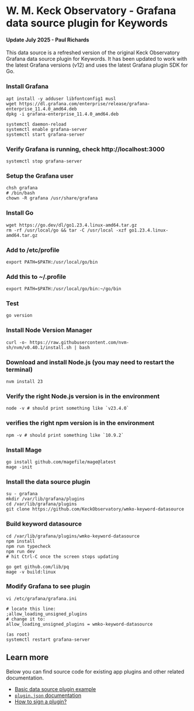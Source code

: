 # W. M. Keck Observatory - Grafana data source plugin for Keywords
#### Update July 2025 - Paul Richards

This data source is a refreshed version of the original Keck Observatory Grafana data source plugin for Keywords. 
It has been updated to work with the latest Grafana versions (v12) and uses the latest Grafana plugin SDK for Go.

### Install Grafana
```
apt install -y adduser libfontconfig1 musl
wget https://dl.grafana.com/enterprise/release/grafana-enterprise_11.4.0_amd64.deb
dpkg -i grafana-enterprise_11.4.0_amd64.deb

systemctl daemon-reload
systemctl enable grafana-server
systemctl start grafana-server
```
### Verify Grafana is running, check http://localhost:3000

```
systemctl stop grafana-server
```

### Setup the Grafana user
```
chsh grafana
# /bin/bash
chown -R grafana /usr/share/grafana
```

### Install Go
```
wget https://go.dev/dl/go1.23.4.linux-amd64.tar.gz
rm -rf /usr/local/go && tar -C /usr/local -xzf go1.23.4.linux-amd64.tar.gz
```

### Add to /etc/profile
```
export PATH=$PATH:/usr/local/go/bin
```

### Add this to ~/.profile
```
export PATH=$PATH:/usr/local/go/bin:~/go/bin
```

### Test
```
go version
```

### Install Node Version Manager
```
curl -o- https://raw.githubusercontent.com/nvm-sh/nvm/v0.40.1/install.sh | bash
```

### Download and install Node.js (you may need to restart the terminal)
```
nvm install 23
```

### Verify the right Node.js version is in the environment
```
node -v # should print something like `v23.4.0`
```

### verifies the right npm version is in the environment
```
npm -v # should print something like `10.9.2`
```

### Install Mage
```
go install github.com/magefile/mage@latest
mage -init
```

### Install the data source plugin
```
su - grafana
mkdir /var/lib/grafana/plugins
cd /var/lib/grafana/plugins
git clone https://github.com/KeckObservatory/wmko-keyword-datasource
```

### Build keyword datasource
```
cd /var/lib/grafana/plugins/wmko-keyword-datasource
npm install
npm run typecheck
npm run dev
# hit Ctrl-C once the screen stops updating

go get github.com/lib/pq
mage -v build:linux

```

### Modify Grafana to see plugin
```
vi /etc/grafana/grafana.ini

# locate this line:
;allow_loading_unsigned_plugins
# change it to:
allow_loading_unsigned_plugins = wmko-keyword-datasource

(as root)
systemctl restart grafana-server
```

## Learn more

Below you can find source code for existing app plugins and other related documentation.

- [Basic data source plugin example](https://github.com/grafana/grafana-plugin-examples/tree/master/examples/datasource-basic#readme)
- [`plugin.json` documentation](https://grafana.com/developers/plugin-tools/reference/plugin-json)
- [How to sign a plugin?](https://grafana.com/developers/plugin-tools/publish-a-plugin/sign-a-plugin)
